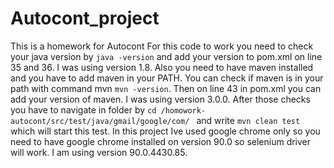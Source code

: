 # Autocont_project
This is a homework for Autocont
For this code to work you need to check your java version by `java -version` and add your version to pom.xml on line 35 and 36. I was using version 1.8.
Also you need to have maven installed and you have to add maven in your PATH. You can check if maven is in your path with command mvn `mvn -version`. Then on line 43 in pom.xml you can add your version of maven. I was using version 3.0.0.
After those checks you have to navigate in folder by `cd /homowork-autocont/src/test/java/gmail/google/com/ ` and write `mvn clean test` which will start this test.
In this project Ive used google chrome only so you need to have google chrome installed on version 90.0 so selenium driver will work. I am using version 90.0.4430.85.
